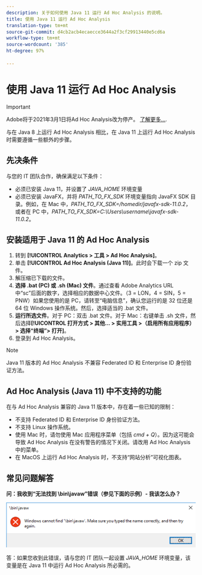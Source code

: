 ```yaml
---
description: 关于如何使用 Java 11 运行 Ad Hoc Analysis 的说明。
title: 使用 Java 11 运行 Ad Hoc Analysis
translation-type: tm+mt
source-git-commit: d4cb2acb4ecaecce3644a2f3cf29913440e5cd6a
workflow-type: tm+mt
source-wordcount: '385'
ht-degree: 97%

---
```



# 使用 Java 11 运行 Ad Hoc Analysis

>[!IMPORTANT]
>
>Adobe将于2021年3月1日将Ad Hoc Analysis改为停产。 [了解更多...](https://adobe.ly/discoverworkspace).

与在 Java 8 上运行 Ad Hoc Analysis 相比，在 Java 11 上运行 Ad Hoc Analysis 时需要遵循一些额外的步骤。

## 先决条件

与您的 IT 团队合作，确保满足以下条件：

* 必须已安装 Java 11，并设置了 *JAVA_HOME* 环境变量
* 必须已安装 JavaFX，并将 *PATH_TO_FX_SDK* 环境变量指向 JavaFX SDK 目录。例如，在 Mac 中，*PATH_TO_FX_SDK=/homedir/javafx-sdk-11.0.2*，或者在 PC 中，*PATH_TO_FX_SDK=C:\Users\username\javafx-sdk-11.0.2*。

## 安装适用于 Java 11 的 Ad Hoc Analysis

1. 转到 **[!UICONTROL Analytics > 工具 > Ad Hoc Analysis]**。
1. 单击 **[!UICONTROL Ad Hoc Analysis (Java 11)]**。此时会下载一个 zip 文件。
1. 解压缩已下载的文件。
1. **选择 .bat (PC) 或 .sh (Mac) 文件**。通过查看 Adobe Analytics URL 中“sc”后面的数字，选择相应的数据中心文件。（3 = LON，4 = SIN，5 = PNW）如果您使用的是 PC，请转至“电脑信息”，确认您运行的是 32 位还是 64 位 Windows 操作系统。然后，选择适当的 .bat 文件。
1. **运行所选文件**。对于 PC：双击 .bat 文件。对于 Mac：右键单击 .sh 文件，然后选择&#x200B;**[!UICONTROL 打开方式 > 其他... > 实用工具 >（启用所有应用程序）> 选择“终端”> 打开]**。
1. 登录到 Ad Hoc Analysis。

>[!NOTE]
>
>Java 11 版本的 Ad Hoc Analysis 不兼容 Federated ID 和 Enterprise ID 身份验证方法。

## Ad Hoc Analysis (Java 11) 中不支持的功能

在与 Ad Hoc Analysis 兼容的 Java 11 版本中，存在着一些已知的限制：

* 不支持 Federated ID 和 Enterprise ID 身份验证方法。
* 不支持 Linux 操作系统。
* 使用 Mac 时，请勿使用 Mac 应用程序菜单（包括 *cmd + Q*）。因为这可能会导致 Ad Hoc Analysis 在没有警告的情况下关闭。请改用 Ad Hoc Analysis 中的菜单。
* 在 MacOS 上运行 Ad Hoc Analysis 时，不支持“网站分析”可视化图表。

## 常见问题解答

**问：我收到“无法找到 \bin\javaw”错误（参见下面的示例）- 我该怎么办？**

![](/help/analyze/ad-hoc-analysis/assets/error-java.png)

答：如果您收到此错误，请与您的 IT 团队一起设置 *JAVA_HOME* 环境变量，该变量是在 Java 11 中运行 Ad Hoc Analysis 所必需的。
